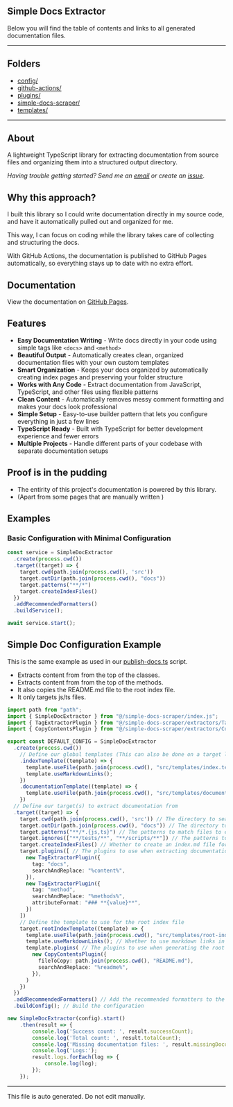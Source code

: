 ## Simple Docs Extractor

Below you will find the table of contents and links to all generated documentation files.

---


## Folders

- [config/](config/index.md)
- [github-actions/](github-actions/index.md)
- [plugins/](plugins/index.md)
- [simple-docs-scraper/](simple-docs-scraper/index.md)
- [templates/](templates/index.md)


---

## About

A lightweight TypeScript library for extracting documentation from source files and organizing them into a structured output directory.

*Having trouble getting started? Send me an [email](mailto:ben.shepherd@gmx.com) or create an [issue](https://github.com/ben-shepherd/simple-docs-extractor/issues)*.

## Why this approach?

I built this library so I could write documentation directly in my source code, and have it automatically pulled out and organized for me.

This way, I can focus on coding while the library takes care of collecting and structuring the docs.

With GitHub Actions, the documentation is published to GitHub Pages automatically, so everything stays up to date with no extra effort.

## Documentation

View the documentation on [GitHub Pages](https://ben-shepherd.github.io/simple-docs-extractor/).

## Features

- **Easy Documentation Writing** - Write docs directly in your code using simple tags like `<docs>` and `<method>`
- **Beautiful Output** - Automatically creates clean, organized documentation files with your own custom templates
- **Smart Organization** - Keeps your docs organized by automatically creating index pages and preserving your folder structure
- **Works with Any Code** - Extract documentation from JavaScript, TypeScript, and other files using flexible patterns
- **Clean Content** - Automatically removes messy comment formatting and makes your docs look professional
- **Simple Setup** - Easy-to-use builder pattern that lets you configure everything in just a few lines
- **TypeScript Ready** - Built with TypeScript for better development experience and fewer errors
- **Multiple Projects** - Handle different parts of your codebase with separate documentation setups

## Proof is in the pudding

- The entirity of this project's documentation is powered by this library.
- (Apart from some pages that are manually written )

## Examples

### Basic Configuration with Minimal Configuration

```typescript
const service = SimpleDocExtractor
  .create(process.cwd())
  .target((target) => {
    target.cwd(path.join(process.cwd(), 'src'))
    target.outDir(path.join(process.cwd(), "docs"))
    target.patterns("**/*")
    target.createIndexFiles()
  })
  .addRecommendedFormatters()
  .buildService();

await service.start();
```

## Simple Doc Configuration Example

This is the same example as used in our [publish-docs.ts](./src/scripts/publish-docs.ts) script.

- Extracts content from <docs> from the top of the classes.
- Extracts content from <method> from the top of the methods.
- It also copies the README.md file to the root index file.
- It only targets js/ts files.

```typescript
import path from "path";
import { SimpleDocExtractor } from "@/simple-docs-scraper/index.js";
import { TagExtractorPlugin } from "@/simple-docs-scraper/extractors/TagExtractorPlugin.js";
import { CopyContentsPlugin } from "@/simple-docs-scraper/extractors/CopyContentsPlugin.js";

export const DEFAULT_CONFIG = SimpleDocExtractor
  .create(process.cwd())
    // Define our global templates (This can also be done on a target level)
    .indexTemplate((template) => {
      template.useFile(path.join(process.cwd(), "src/templates/index.template.md"));
      template.useMarkdownLinks();
    })
    .documentationTemplate((template) => {
      template.useFile(path.join(process.cwd(), "src/templates/documentation.template.md"));
    })
  // Define our target(s) to extract documentation from
  .target((target) => {
    target.cwd(path.join(process.cwd(), 'src')) // The directory to search for files to extract documentation from
    target.outDir(path.join(process.cwd(), "docs")) // The directory to output the generated documentation to
    target.patterns("**/*.{js,ts}") // The patterns to match files to extract documentation from
    target.ignores(["**/tests/**", "**/scripts/**"]) // The patterns to ignore when searching for files to extract documentation from
    target.createIndexFiles() // Whether to create an index.md file for this target
    target.plugins([ // The plugins to use when extracting documentation
      new TagExtractorPlugin({
        tag: "docs",
        searchAndReplace: "%content%",
      }),
      new TagExtractorPlugin({
        tag: "method",
        searchAndReplace: "%methods%",
        attributeFormat: "### **{value}**",
      })
    ])
    // Define the template to use for the root index file
    target.rootIndexTemplate((template) => {
      template.useFile(path.join(process.cwd(), "src/templates/root-index.template.md")); // The template to use for the root index file
      template.useMarkdownLinks(); // Whether to use markdown links in the root index file
      template.plugins( // The plugins to use when generating the root index file
        new CopyContentsPlugin({
          fileToCopy: path.join(process.cwd(), "README.md"),
          searchAndReplace: "%readme%",
        }),
      )
    })
  })
  .addRecommendedFormatters() // Add the recommended formatters to the configuration
  .buildConfig(); // Build the configuration

new SimpleDocExtractor(config).start()
    .then(result => {
        console.log('Success count: ', result.successCount);
        console.log('Total count: ', result.totalCount);
        console.log('Missing documentation files: ', result.missingDocumentationFiles);
        console.log('Logs:');
        result.logs.forEach(log => {
            console.log(log);
        });
    });
```

---

This file is auto generated. Do not edit manually.